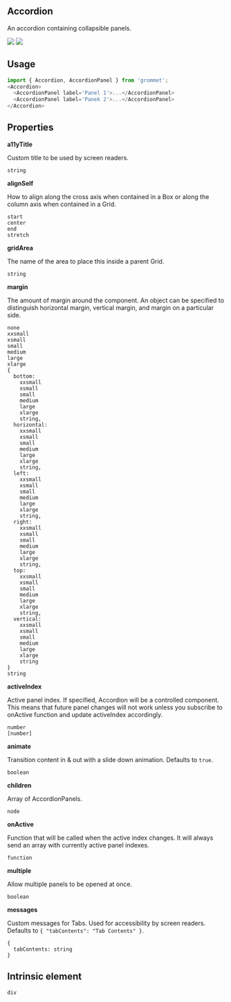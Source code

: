 ## Accordion
An accordion containing collapsible panels.

[![](https://cdn-images-1.medium.com/fit/c/120/120/1*TD1P0HtIH9zF0UEH28zYtw.png)](https://storybook.grommet.io/?selectedKind=Accordion&full=0&addons=0&stories=1&panelRight=0) [![](https://codesandbox.io/static/img/play-codesandbox.svg)](https://codesandbox.io/s/github/grommet/grommet-sandbox?initialpath=accordion&module=%2Fsrc%2FAccordion.js)
## Usage

```javascript
import { Accordion, AccordionPanel } from 'grommet';
<Accordion>
  <AccordionPanel label='Panel 1'>...</AccordionPanel>
  <AccordionPanel label='Panek 2'>...</AccordionPanel>
</Accordion>
```

## Properties

**a11yTitle**

Custom title to be used by screen readers.

```
string
```

**alignSelf**

How to align along the cross axis when contained in
      a Box or along the column axis when contained in a Grid.

```
start
center
end
stretch
```

**gridArea**

The name of the area to place
    this inside a parent Grid.

```
string
```

**margin**

The amount of margin around the component. An object can
    be specified to distinguish horizontal margin, vertical margin, and
    margin on a particular side.

```
none
xxsmall
xsmall
small
medium
large
xlarge
{
  bottom: 
    xxsmall
    xsmall
    small
    medium
    large
    xlarge
    string,
  horizontal: 
    xxsmall
    xsmall
    small
    medium
    large
    xlarge
    string,
  left: 
    xxsmall
    xsmall
    small
    medium
    large
    xlarge
    string,
  right: 
    xxsmall
    xsmall
    small
    medium
    large
    xlarge
    string,
  top: 
    xxsmall
    xsmall
    small
    medium
    large
    xlarge
    string,
  vertical: 
    xxsmall
    xsmall
    small
    medium
    large
    xlarge
    string
}
string
```

**activeIndex**

Active panel index. If specified, Accordion will be a controlled 
component. This means that future panel changes will not work unless you
subscribe to onActive function and update activeIndex accordingly.

```
number
[number]
```

**animate**

Transition content in & out with a slide down animation. Defaults to `true`.

```
boolean
```

**children**

Array of AccordionPanels.

```
node
```

**onActive**

Function that will be called when the active index changes.
It will always send an array with currently active panel indexes.

```
function
```

**multiple**

Allow multiple panels to be opened at once.

```
boolean
```

**messages**

Custom messages for Tabs. Used for accessibility by screen readers. Defaults to `{
  "tabContents": "Tab Contents"
}`.

```
{
  tabContents: string
}
```
  
## Intrinsic element

```
div
```
